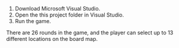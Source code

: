 1. Download Microsoft Visual Studio.
2. Open the this project folder in Visual Studio.
3. Run the game.

There are 26 rounds in the game, and the player can select up to 13 different locations on the board map.
